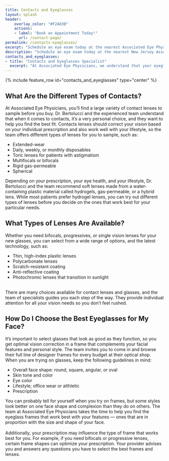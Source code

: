 ```yaml
---
title: Contacts and Eyeglasses
layout: splash
header:
    overlay_color: "#F2A83B"
    actions:
    - label: "Book an Appointment Today!"
      url: /contact-page/
permalink: /contacts-eyeglasses/
excerpt: "Schedule an eye exam today at the nearest Associated Eye Physicians office to update your eyeglasses or contact prescriptions."
description: "Schedule an eye exam today at the nearest New Jersey Associated Eye Physicians office to update your eyeglasses or contact prescriptions."
contacts_and_eyeglasses:
- title: "Contacts and Eyeglasses Specialist"
  excerpt: "At Associated Eye Physicians, we understand that your eyeglasses should not only provide clear vision but also reflect your personal style. That's why our experienced team of ophthalmologists and optometrists offers a diverse selection of frames in our optical shop. We also provide the opportunity to try different contact lenses to find the perfect fit for your vision and comfort."
---
```


{% include feature_row id="contacts_and_eyeglasses" type="center" %}

<div class="faqs">
  <div class="faq">
    <h2> What Are the Different Types of Contacts? </h2>
    <p> 
    At Associated Eye Physicians, you’ll find a large variety of contact lenses to sample before you buy. Dr. Bertolucci and the experienced team understand that when it comes to contacts, it’s a very personal choice, and they want to help you find the best fit. Contacts lenses should correct your vision based on your individual prescription and also work well with your lifestyle, so the team offers different types of lenses for you to sample, such as:
    <ul>
      <li> Extended-wear</li>
      <li> Daily, weekly, or monthly disposables </li>
      <li> Toric lenses for patients with astigmatism </li>
      <li> Multifocals or bifocals </li> 
      <li> Rigid gas-permeable </li>
      <li> Spherical </li>
    </ul>
    Depending on your prescription, your eye health, and your lifestyle, Dr. Bertolucci and the team recommend soft lenses made from a water-containing plastic material called hydrogels, gas-permeable, or a hybrid lens. While most patients prefer hydrogel lenses, you can try out different types of lenses before you decide on the ones that work best for your particular needs.
    </p>
  </div>

  <div class="faq">
  <h2> What Types of Lenses Are Available? </h2>
  <p>
  Whether you need bifocals, progressives, or single vision lenses for your new glasses, you can select from a wide range of options, and the latest technology, such as: <br>
  <ul>
    <li> Thin, high-index plastic lenses </li>
    <li> Polycarbonate lenses </li>
    <li> Scratch-resistant coating </li>
    <li> Anti-reflective coating </li> 
    <li> Photochromic lenses that transition in sunlight </li>
  </ul>
  <br>
  There are many choices available for contact lenses and glasses, and the team of specialists guides you each step of the way. They provide individual attention for all your vision needs so you don’t feel rushed.
  </p>
  </div>

  <div class="faq">
    <h2> How Do I Choose the Best Eyeglasses for My Face? </h2>
    <p>
    It’s important to select glasses that look as good as they function, so you get optimal vision correction in a frame that complements your facial features and personal style. The team invites you to come in and browse their full line of designer frames for every budget at their optical shop. When you are trying on glasses, keep the following guidelines in mind:
    <ul>
      <li> Overall face shape: round, square, angular, or oval </li>
      <li> Skin tone and color </li>
      <li> Eye color </li>
      <li> Lifestyle; office wear or althletic </li> 
      <li> Prescription </li>
    </ul>
    You can probably tell for yourself when you try on frames, but some styles look better on one face shape and complexion than they do on others. The team at Associated Eye Physicians takes the time to help you find the eyeglass frames that work best with your features — ones that are in proportion with the size and shape of your face.
    <br> <br>
    Additionally, your prescription may influence the type of frame that works best for you. For example, if you need bifocals or progressive lenses, certain frame shapes can optimize your prescription. Your provider advises you and answers any questions you have to select the best frames and lenses.
    </p>
  </div>
</div>
